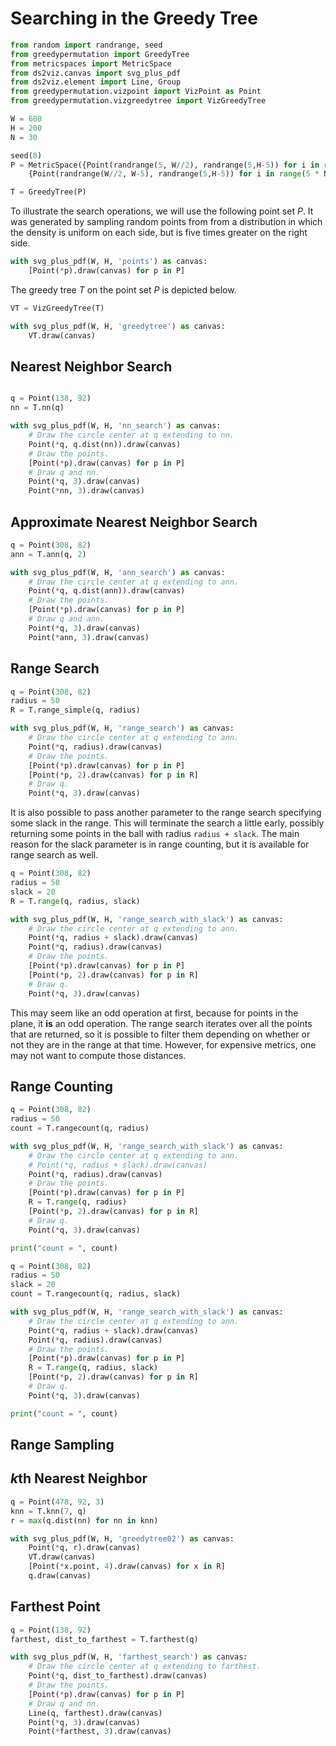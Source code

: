 # Searching in the Greedy Tree

```python {cmd id="setup" hide}
from random import randrange, seed
from greedypermutation import GreedyTree
from metricspaces import MetricSpace
from ds2viz.canvas import svg_plus_pdf
from ds2viz.element import Line, Group
from greedypermutation.vizpoint import VizPoint as Point
from greedypermutation.vizgreedytree import VizGreedyTree

W = 600
H = 200
N = 30

seed(0)
P = MetricSpace({Point(randrange(5, W//2), randrange(5,H-5)) for i in range(N)} | \
    {Point(randrange(W//2, W-5), randrange(5,H-5)) for i in range(5 * N)})

T = GreedyTree(P)
```

To illustrate the search operations, we will use the following point set $P$.
It was generated by sampling random points from from a distribution in which the density is uniform on each side, but is five times greater on the right side.

```python {cmd continue="setup" output=html hide}
with svg_plus_pdf(W, H, 'points') as canvas:
    [Point(*p).draw(canvas) for p in P]
```

The greedy tree $T$ on the point set $P$ is depicted below.

```python {cmd continue="setup" output=html hide}
VT = VizGreedyTree(T)

with svg_plus_pdf(W, H, 'greedytree') as canvas:
    VT.draw(canvas)
```

## Nearest Neighbor Search

```python {cmd continue="setup"}

q = Point(138, 92)
nn = T.nn(q)
```

```python {cmd continue output=html hide}
with svg_plus_pdf(W, H, 'nn_search') as canvas:
    # Draw the circle center at q extending to nn.
    Point(*q, q.dist(nn)).draw(canvas)
    # Draw the points.
    [Point(*p).draw(canvas) for p in P]
    # Draw q and nn.
    Point(*q, 3).draw(canvas)
    Point(*nn, 3).draw(canvas)
```


## Approximate Nearest Neighbor Search

```python {cmd continue="setup"}
q = Point(308, 82)
ann = T.ann(q, 2)
```

```python {cmd continue output=html hide}
with svg_plus_pdf(W, H, 'ann_search') as canvas:
    # Draw the circle center at q extending to ann.
    Point(*q, q.dist(ann)).draw(canvas)
    # Draw the points.
    [Point(*p).draw(canvas) for p in P]
    # Draw q and ann.
    Point(*q, 3).draw(canvas)
    Point(*ann, 3).draw(canvas)
```

## Range Search


```python {cmd continue="setup"}
q = Point(308, 82)
radius = 50
R = T.range_simple(q, radius)
```

```python {cmd continue output=html hide}
with svg_plus_pdf(W, H, 'range_search') as canvas:
    # Draw the circle center at q extending to ann.
    Point(*q, radius).draw(canvas)
    # Draw the points.
    [Point(*p).draw(canvas) for p in P]
    [Point(*p, 2).draw(canvas) for p in R]
    # Draw q.
    Point(*q, 3).draw(canvas)

```

It is also possible to pass another parameter to the range search specifying some slack in the range.
This will terminate the search a little early, possibly returning some points in the ball with radius `radius + slack`.
The main reason for the slack parameter is in range counting, but it is available for range search as well.


```python {cmd continue="setup"}
q = Point(308, 82)
radius = 50
slack = 20
R = T.range(q, radius, slack)
```

```python {cmd continue output=html hide}
with svg_plus_pdf(W, H, 'range_search_with_slack') as canvas:
    # Draw the circle center at q extending to ann.
    Point(*q, radius + slack).draw(canvas)
    Point(*q, radius).draw(canvas)
    # Draw the points.
    [Point(*p).draw(canvas) for p in P]
    [Point(*p, 2).draw(canvas) for p in R]
    # Draw q.
    Point(*q, 3).draw(canvas)    
```

This may seem like an odd operation at first, because for points in the plane, it **is** an odd operation.
The range search iterates over all the points that are returned, so it is possible to filter them depending on whether or not they are in the range at that time.
However, for expensive metrics, one may not want to compute those distances.


## Range Counting

```python {cmd continue="setup"}
q = Point(308, 82)
radius = 50
count = T.rangecount(q, radius)
```

```python {cmd continue output=html hide}
with svg_plus_pdf(W, H, 'range_search_with_slack') as canvas:
    # Draw the circle center at q extending to ann.
    # Point(*q, radius + slack).draw(canvas)
    Point(*q, radius).draw(canvas)
    # Draw the points.
    [Point(*p).draw(canvas) for p in P]
    R = T.range(q, radius)
    [Point(*p, 2).draw(canvas) for p in R]
    # Draw q.
    Point(*q, 3).draw(canvas)    

print("count = ", count)
```

```python {cmd continue="setup"}
q = Point(308, 82)
radius = 50
slack = 20
count = T.rangecount(q, radius, slack)
```

```python {cmd continue output=html hide}
with svg_plus_pdf(W, H, 'range_search_with_slack') as canvas:
    # Draw the circle center at q extending to ann.
    Point(*q, radius + slack).draw(canvas)
    Point(*q, radius).draw(canvas)
    # Draw the points.
    [Point(*p).draw(canvas) for p in P]
    R = T.range(q, radius, slack)
    [Point(*p, 2).draw(canvas) for p in R]
    # Draw q.
    Point(*q, 3).draw(canvas)    

print("count = ", count)
```

## Range Sampling


## $k$th Nearest Neighbor

```python {cmd continue="setup" output=html}
q = Point(478, 92, 3)
knn = T.knn(7, q)
r = max(q.dist(nn) for nn in knn)

with svg_plus_pdf(W, H, 'greedytree02') as canvas:
    Point(*q, r).draw(canvas)
    VT.draw(canvas)
    [Point(*x.point, 4).draw(canvas) for x in R]
    q.draw(canvas)
```


## Farthest Point

```python {cmd continue="setup"}
q = Point(138, 92)
farthest, dist_to_farthest = T.farthest(q)
```

```python {cmd continue output=html hide}
with svg_plus_pdf(W, H, 'farthest_search') as canvas:
    # Draw the circle center at q extending to farthest.
    Point(*q, dist_to_farthest).draw(canvas)
    # Draw the points.
    [Point(*p).draw(canvas) for p in P]
    # Draw q and nn.
    Line(q, farthest).draw(canvas)
    Point(*q, 3).draw(canvas)
    Point(*farthest, 3).draw(canvas)
```
